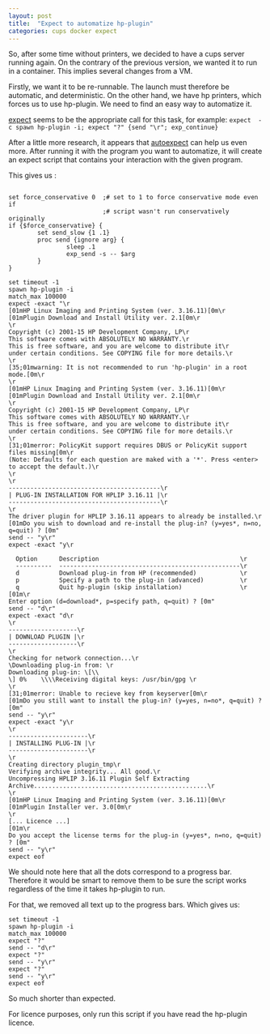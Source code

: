 ```yaml
---
layout: post
title:  "Expect to automatize hp-plugin"
categories: cups docker expect
---
```


So, after some time without printers, we decided to have a cups server running
again.
On the contrary of the previous version, we wanted it to run in a
container. This implies several changes from a VM.

Firstly, we want it to be re-runnable. The launch must therefore be automatic,
and deterministic. On the other hand, we have hp printers, which forces us to
use hp-plugin. We need to find an easy way to automatize it.

[expect](https://linux.die.net/man/1/expect) seems to be the appropriate call
for this task, for example:
    `expect  -c spawn hp-plugin -i; expect "?" {send "\r"; exp_continue}`

After a little more research, it appears that [autoexpect](https://linux.die.net/man/1/autoexpect)
can help us even more. After running it with the program you want to automatize,
it will create an expect script that contains your interaction with the given
program.

This gives us :
```

set force_conservative 0  ;# set to 1 to force conservative mode even if
                          ;# script wasn't run conservatively originally
if {$force_conservative} {
        set send_slow {1 .1}
        proc send {ignore arg} {
                sleep .1
                exp_send -s -- $arg
        }
}

set timeout -1
spawn hp-plugin -i
match_max 100000
expect -exact "\r
[01mHP Linux Imaging and Printing System (ver. 3.16.11)[0m\r
[01mPlugin Download and Install Utility ver. 2.1[0m\r
\r
Copyright (c) 2001-15 HP Development Company, LP\r
This software comes with ABSOLUTELY NO WARRANTY.\r
This is free software, and you are welcome to distribute it\r
under certain conditions. See COPYING file for more details.\r
\r
[35;01mwarning: It is not recommended to run 'hp-plugin' in a root mode.[0m\r
\r
[01mHP Linux Imaging and Printing System (ver. 3.16.11)[0m\r
[01mPlugin Download and Install Utility ver. 2.1[0m\r
\r
Copyright (c) 2001-15 HP Development Company, LP\r
This software comes with ABSOLUTELY NO WARRANTY.\r
This is free software, and you are welcome to distribute it\r
under certain conditions. See COPYING file for more details.\r
\r
[31;01merror: PolicyKit support requires DBUS or PolicyKit support files missing[0m\r
(Note: Defaults for each question are maked with a '*'. Press <enter> to accept the default.)\r
\r
\r
------------------------------------------\r
| PLUG-IN INSTALLATION FOR HPLIP 3.16.11 |\r
------------------------------------------\r
\r
The driver plugin for HPLIP 3.16.11 appears to already be installed.\r
[01mDo you wish to download and re-install the plug-in? (y=yes*, n=no, q=quit) ? [0m"
send -- "y\r"
expect -exact "y\r

  Option      Description                                       \r
  ----------  --------------------------------------------------\r
  d           Download plug-in from HP (recommended)            \r
  p           Specify a path to the plug-in (advanced)          \r
  q           Quit hp-plugin (skip installation)                \r
[01m\r
Enter option (d=download*, p=specify path, q=quit) ? [0m"
send -- "d\r"
expect -exact "d\r
\r
-------------------\r
| DOWNLOAD PLUGIN |\r
-------------------\r
\r
Checking for network connection...\r
\Downloading plug-in from: \r
Downloading plug-in: \[\\                                                   \] 0%    \\\\Receiving digital keys: /usr/bin/gpg \r
\r
[31;01merror: Unable to recieve key from keyserver[0m\r
[01mDo you still want to install the plug-in? (y=yes, n=no*, q=quit) ? [0m"
send -- "y\r"
expect -exact "y\r
\r
----------------------\r
| INSTALLING PLUG-IN |\r
----------------------\r
\r
Creating directory plugin_tmp\r
Verifying archive integrity... All good.\r
Uncompressing HPLIP 3.16.11 Plugin Self Extracting Archive................................................\r
\r
[01mHP Linux Imaging and Printing System (ver. 3.16.11)[0m\r
[01mPlugin Installer ver. 3.0[0m\r
\r
[... Licence ...]
[01m\r
Do you accept the license terms for the plug-in (y=yes*, n=no, q=quit) ? [0m"
send -- "y\r"
expect eof
```

We should note here that all the dots correspond to a progress bar.
Therefore it would be smart to remove them to be sure the script works
regardless of the time it takes hp-plugin to run.

For that, we removed all text up to the progress bars. Which gives us:

```
set timeout -1
spawn hp-plugin -i
match_max 100000
expect "?"
send -- "d\r"
expect "?"
send -- "y\r"
expect "?"
send -- "y\r"
expect eof
```

So much shorter than expected.

For licence purposes, only run this script if you have read the hp-plugin licence.
